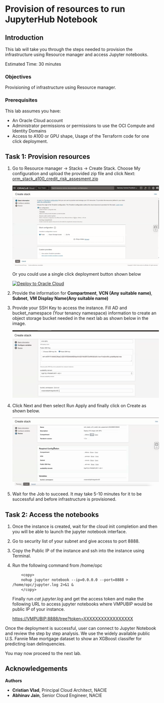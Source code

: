 # Provision of resources to run JupyterHub Notebook

## Introduction

This lab will take you through the steps needed to provision the infrastructure using Resource manager and access Jupyter notebooks.

Estimated Time: 30 minutes

### Objectives

Provisioning of infrastructure using Resource manager.

### Prerequisites

This lab assumes you have:

* An Oracle Cloud account
* Administrator permissions or permissions to use the OCI Compute and Identity Domains
* Access to A100 or GPU shape, Usage of the Terraform code for one click deployment.

## Task 1: Provision resources

1. Go to Resource manager -> Stacks -> Create Stack. Choose My configuration and upload the provided zip file and click Next: [orm_stack_a100_credit_risk_assesment.zip](https://objectstorage.us-ashburn-1.oraclecloud.com/p/a0d6AI719MJQGAqApz2s_bKuWFggL7C9kyFng90Ezf65rXOeQ8I-Nbayvd5bDLSO/n/c4u02/b/hosted_workshops/o/orm_stack_a100_credit_risk_assesment.zip)

    ![Resource Manager](images/resource_manager.png)

    Or you could use a single click deployment button shown below

    [![Deploy to Oracle Cloud](https://oci-resourcemanager-plugin.plugins.oci.oraclecloud.com/latest/deploy-to-oracle-cloud.svg)](https://cloud.oracle.com/resourcemanager/stacks/create?zipUrl=https://objectstorage.us-ashburn-1.oraclecloud.com/p/a0d6AI719MJQGAqApz2s_bKuWFggL7C9kyFng90Ezf65rXOeQ8I-Nbayvd5bDLSO/n/c4u02/b/hosted_workshops/o/orm_stack_a100_credit_risk_assesment.zip)

2. Provide the information for **Compartment**, **VCN (Any suitable name)**, **Subnet**, **VM Display Name(Any suitable name)**

3. Provide your SSH Key to access the instance. Fill AD and bucket_namespace (Your tenancy namespace) information to create an object storage bucket needed in the next lab as shown below in the image.

    ![Credit Configure](images/credit_configure.png)

4. Click Next and then select Run Apply and finally click on Create as shown below.

    ![Apply Stack](images/apply_stacks.png)

5. Wait for the Job to succeed. It may take 5-10 minutes for it to be successful and before infrastructure is provisioned.

## Task 2: Access the notebooks

1. Once the instance is created, wait for the cloud init completion and then you will be able to launch the jupyter notebook interface.

2. Go to security list of your subnet and give access to port 8888.

3. Copy the Public IP of the instance and ssh into the instance using Terminal.

4. Run the following command from /home/opc

    ```text
        <copy>
        nohup jupyter notebook --ip=0.0.0.0 --port=8888 > /home/opc/jupyter.log 2>&1 &
        </copy>
    ```

    Finally run *cat jupyter.log* and get the access token and make the following URL to access jupyter notebooks where VMPUBIP would be public IP of your instance.

    [https://VMPUBIP:8888/tree?token=XXXXXXXXXXXXXXXXX](https://VMPUBIP:8888/tree?token=XXXXXXXXXXXXXXXXX)

Once the deployment is successful, user can connect to Jupyter Notebook and review the step by step analysis. We use the widely available public U.S. Fannie Mae mortgage dataset to show an XGBoost classifer for predicting loan delinquencies.

You may now proceed to the next lab.

## Acknowledgements

**Authors**

* **Cristian Vlad**, Principal Cloud Architect, NACIE
* **Abhinav Jain**, Senior Cloud Engineer, NACIE
